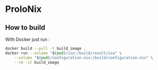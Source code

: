 # ProloNix

## How to build

With Docker just run :

```bash
docker build --pull -t build_image .
docker run --volume "$(pwd)/iso:/build/result/iso" \
    --volume "$(pwd)/configuration.nix:/build/configuration.nix" \
    --rm -it build_image
```

